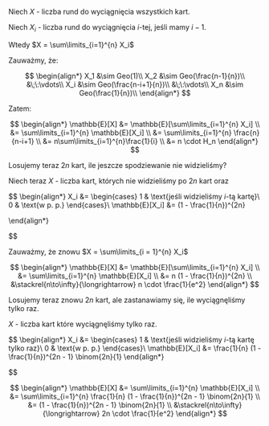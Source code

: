 Niech $X$ - liczba rund do wyciągnięcia wszystkich kart.

Niech $X_i$ - liczba rund do wyciągnięcia $i$-tej, jeśli mamy $i-1$.

Wtedy $X = \sum\limits_{i=1}^{n} X_i$

Zauważmy, że:

$$
\begin{align*}
    X_1 &\sim Geo(1)\\
    X_2 &\sim Geo(\frac{n-1}{n})\\
    &\;\:\vdots\\
    X_i &\sim Geo(\frac{n-i+1}{n})\\
    &\;\:\vdots\\
    X_n &\sim Geo(\frac{1}{n})\\
\end{align*}
$$

Zatem:

$$
\begin{align*}
    \mathbb{E}[X] &= \mathbb{E}[\sum\limits_{i=1}^{n} X_i] \\
    &= \sum\limits_{i=1}^{n} \mathbb{E}[X_i] \\
    &= \sum\limits_{i=1}^{n} \frac{n}{n-i+1} \\
    &= n\sum\limits_{i=1}^{n}\frac{1}{i} \\
    &= n \cdot H_n
\end{align*}
$$

Losujemy teraz $2n$ kart, ile jeszcze spodziewanie nie widzieliśmy?

Niech teraz $X$ - liczba kart, których nie widzieliśmy po $2n$ kart oraz

$$
\begin{align*}
    X_i &= 
    \begin{cases}
        1 & \text{jeśli widzieliśmy $i$-tą kartę}\\
        0 & \text{w p. p.}
    \end{cases}\\
    \mathbb{E}[X_i] &= (1 - \frac{1}{n})^{2n}
    
\end{align*}

$$

Zauważmy, że znowu $X = \sum\limits_{i = 1}^{n} X_i$

$$
\begin{align*}
    \mathbb{E}[X] &= \mathbb{E}[\sum\limits_{i=1}^{n} X_i] \\
    &= \sum\limits_{i=1}^{n} \mathbb{E}[X_i] \\
    &= n (1 - \frac{1}{n})^{2n} \\
    &\stackrel{n\to\infty}{\longrightarrow} n \cdot \frac{1}{e^2}
\end{align*}
$$

Losujemy teraz znowu $2n$ kart, ale zastanawiamy się, ile wyciągnęliśmy tylko raz. 

$X$ - liczba kart które wyciągnęliśmy tylko raz.

$$
\begin{align*}
    X_i &= 
    \begin{cases}
        1 & \text{jeśli widzieliśmy $i$-tą kartę tylko raz}\\
        0 & \text{w p. p.}
    \end{cases}\\
    \mathbb{E}[X_i] &= \frac{1}{n} (1 - \frac{1}{n})^{2n - 1} \binom{2n}{1}
\end{align*}

$$

$$
\begin{align*}
    \mathbb{E}[X] &= \sum\limits_{i=1}^{n} \mathbb{E}[X_i] \\
    &= \sum\limits_{i=1}^{n} \frac{1}{n} (1 - \frac{1}{n})^{2n - 1} \binom{2n}{1} \\
    &= (1 - \frac{1}{n})^{2n - 1} \binom{2n}{1} \\
    &\stackrel{n\to\infty}{\longrightarrow} 2n \cdot \frac{1}{e^2}
\end{align*}
$$
